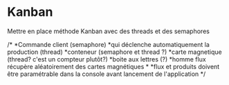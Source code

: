 Kanban
======

Mettre en place méthode Kanban avec des threads et des semaphores

/*
*Commande client (semaphore)
*qui déclenche automatiquement la production (thread)
*conteneur (semaphore et thread ?)
*carte magnetique (thread? c'est un compteur plutôt?)
*boite aux lettres (?)
*homme flux récupère aléatoirement des cartes magnétiques
*
*flux et produits doivent être paramétrable dans la console avant lancement de l'application 
*/
